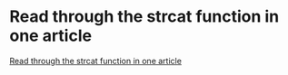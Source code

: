 # Read through the strcat function in one article
[Read through the strcat function in one article](https://aiwithcloud.com/2022/09/16/read_through_the_strcat_function_in_one_article/)